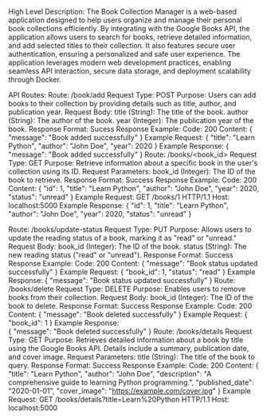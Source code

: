 High Level Description:
   The Book Collection Manager is a web-based application designed to help users organize and manage their personal book collections efficiently. By integrating with the Google Books API, the application allows users to search for books, retrieve detailed information, and add selected titles to their collection. It also features secure user authentication, ensuring a personalized and safe user experience. The application leverages modern web development practices, enabling seamless API interaction, secure data storage, and deployment scalability through Docker.


API Routes:
   Route: /book/add
       Request Type: POST
       Purpose: Users can add books to their collection by providing details such as title, author, and publication year.
       Request Body:
           title (String): The title of the book.
           author (String): The author of the book.
           year (Integer): The publication year of the book.
       Response Format:
           Sucess Response Example:
               Code: 200
               Content:
                   {
                       "message": "Book added successfully"
                   }
               Example Request:
                   {
                       "title": "Learn Python",
                       "author": "John Doe",
                       "year": 2020
                   }
               Example Response:
                   {
                       "message": "Book added successfully"
                   }
   Route: /books/<book_id>
       Request Type: GET
       Purpose: Retrieve information about a specific book in the user's collection using its ID.
       Request Parameters:
           book_id (Integer): The ID of the book to retrieve.
       Response Format:
           Success Response Example:
               Code: 200
               Content:
                   {
                       "id": 1,
                       "title": "Learn Python",
                       "author": "John Doe",
                       "year": 2020,
                       "status": "unread"
                   }
               Example Request:
                   GET /books/1 HTTP/1.1
                   Host: localhost:5000
               Example Response:
                   {
                       "id": 1,
                       "title": "Learn Python",
                       "author": "John Doe",
                       "year": 2020,
                       "status": "unread"
                   }
  
   Route: /books/update-status
       Request Type: PUT
       Purpose: Allows users to update the reading status of a book, marking it as "read" or "unread."
       Request Body:
           book_id (Integer): The ID of the book.
           status (String): The new reading status ("read" or "unread").
       Response Format:
           Success Response Example:
               Code: 200
               Content:
                   {
                       "message": "Book status updated successfully"
                   }
               Example Request:
                   {
                       "book_id": 1,
                       "status": "read"
                   }
               Example Response:
                   {
                       "message": "Book status updated successfully"
                   }
   Route: /books/delete
       Request Type: DELETE
       Purpose: Enables users to remove books from their collection.
       Request Body:
           book_id (Integer): The ID of the book to delete.
       Response Format:
           Success Response Example:
               Code: 200
               Content:
                   {
                       "message": "Book deleted successfully"
                   }
               Example Request:
                   {
                       "book_id": 1
                   }
               Example Response:    
                   {
                       "message": "Book deleted successfully"
                   }
   Route: /books/details
       Request Type: GET
       Purpose: Retrieves detailed information about a book by title using the Google Books API. Details include a summary, publication date, and cover image.
       Request Parameters:
           title (String): The title of the book to query.
       Response Format:
           Success Response Example:
               Code: 200
               Content:
                   {
                       "title": "Learn Python",
                       "author": "John Doe",
                       "description": "A comprehensive guide to learning Python programming.",
                       "published_date": "2020-01-01",
                       "cover_image": "https://example.com/cover.jpg"
                   }
               Example Request:
                   GET /books/details?title=Learn%20Python HTTP/1.1
                   Host: localhost:5000

